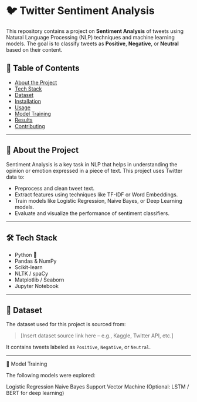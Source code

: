 # 🐦 Twitter Sentiment Analysis

This repository contains a project on **Sentiment Analysis** of tweets using Natural Language Processing (NLP) techniques and machine learning models. The goal is to classify tweets as **Positive**, **Negative**, or **Neutral** based on their content.

## 📌 Table of Contents

- [About the Project](#about-the-project)
- [Tech Stack](#tech-stack)
- [Dataset](#dataset)
- [Installation](#installation)
- [Usage](#usage)
- [Model Training](#model-training)
- [Results](#results)
- [Contributing](#contributing)


---

## 📖 About the Project

Sentiment Analysis is a key task in NLP that helps in understanding the opinion or emotion expressed in a piece of text. This project uses Twitter data to:

- Preprocess and clean tweet text.
- Extract features using techniques like TF-IDF or Word Embeddings.
- Train models like Logistic Regression, Naive Bayes, or Deep Learning models.
- Evaluate and visualize the performance of sentiment classifiers.

---

## 🛠️ Tech Stack

- Python 🐍
- Pandas & NumPy
- Scikit-learn
- NLTK / spaCy
- Matplotlib / Seaborn
- Jupyter Notebook

---

## 📂 Dataset

The dataset used for this project is sourced from:

> [Insert dataset source link here – e.g., Kaggle, Twitter API, etc.]

It contains tweets labeled as `Positive`, `Negative`, or `Neutral`.

---


🧠 Model Training

The following models were explored:

Logistic Regression
Naive Bayes
Support Vector Machine
(Optional: LSTM / BERT for deep learning)


